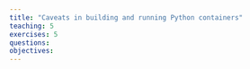 ```yaml
---
title: "Caveats in building and running Python containers"
teaching: 5
exercises: 5
questions:
objectives:
---
```

